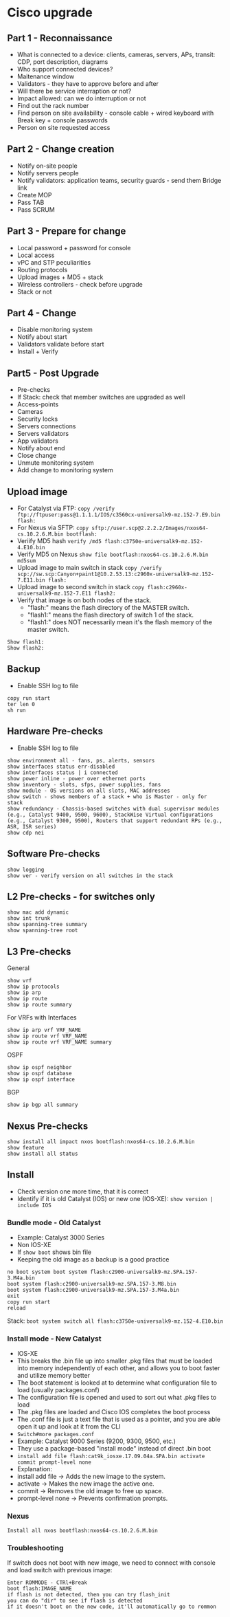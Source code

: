 # Cisco upgrade

## Part 1 - Reconnaissance

- What is connected to a device: clients, cameras, servers, APs, transit: CDP, port description, diagrams
- Who support connected devices?
- Maitenance window
- Validators - they have to approve before and after
- Will there be service interraption or not?
- Impact allowed: can we do interruption or not
- Find out the rack number
- Find person on site availability - console cable + wired keyboard with Break key + console passwords
- Person on site requested access

## Part 2 - Change creation

- Notify on-site people
- Notify servers people
- Notify validators: application teams, security guards - send them Bridge link
- Create MOP
- Pass TAB
- Pass SCRUM

## Part 3 - Prepare for change

- Local password + password for console
- Local access
- vPC and STP peculiarities
- Routing protocols
- Upload images + MD5 + stack
- Wireless controllers - check before upgrade
- Stack or not

## Part 4 - Change

- Disable monitoring system
- Notify about start
- Validators validate before start
- Install + Verify

## Part5 - Post Upgrade

- Pre-checks
- If Stack: check that member switches are upgraded as well
- Access-points
- Cameras
- Security locks
- Servers connections
- Servers validators
- App validators
- Notify about end
- Close change
- Unmute monitoring system
- Add change to monitoring system

## Upload image

- For Catalyst via FTP: `copy /verify ftp://ftpuser:pass@1.1.1.1/IOS/c3560cx-universalk9-mz.152-7.E9.bin flash:`
- For Nexus via SFTP: `copy sftp://user.scp@2.2.2.2/Images/nxos64-cs.10.2.6.M.bin bootflash:`
- Veriify MD5 hash `verify /md5 flash:c3750e-universalk9-mz.152-4.E10.bin`
- Verify MD5 on Nexus `show file bootflash:nxos64-cs.10.2.6.M.bin md5sum`
- Upload image to main switch in stack `copy /verify scp://sw.scp:Canyon+paint1@10.2.53.13:c2960x-universalk9-mz.152-7.E11.bin flash:`
- Upload image to second switch in stack `copy flash:c2960x-universalk9-mz.152-7.E11 flash2:`
- Verify that image is on both nodes of the stack.
    - "flash:" means the flash directory of the MASTER switch.
    - "flash1:" means the flash directory of switch 1 of the stack.
    - "flash1:" does NOT necessarily mean it's the flash memory of the master switch.
```
Show flash1:
Show flash2:
```

## Backup

- Enable SSH log to file

```
copy run start
ter len 0
sh run
```

## Hardware Pre-checks

- Enable SSH log to file

```
show environment all - fans, ps, alerts, sensors
show interfaces status err-disabled
show interfaces status | i connected
show power inline - power over ethernet ports
show inventory - slots, sfps, power supplies, fans
show module - OS versions on all slots, MAC addresses 
show switch - shows members of a stack + who is Master - only for stack
show redundancy - Chassis-based switches with dual supervisor modules (e.g., Catalyst 9400, 9500, 9600), StackWise Virtual configurations (e.g., Catalyst 9300, 9500), Routers that support redundant RPs (e.g., ASR, ISR series)
show cdp nei
```

## Software Pre-checks

```
show logging
show ver - verify version on all switches in the stack
```

## L2 Pre-checks - for switches only

```
show mac add dynamic
show int trunk
show spanning-tree summary
show spanning-tree root
```

## L3 Pre-checks

General

```
show vrf
show ip protocols
show ip arp
show ip route
show ip route summary
```

For VRFs with Interfaces

```
show ip arp vrf VRF_NAME
show ip route vrf VRF_NAME
show ip route vrf VRF_NAME summary
```

OSPF 

```
show ip ospf neighbor
show ip ospf database
show ip ospf interface
```

BGP

```
show ip bgp all summary
```

## Nexus Pre-checks

```
show install all impact nxos bootflash:nxos64-cs.10.2.6.M.bin
show feature
show install all status
```

## Install

- Check version one more time, that it is correct
- Identify if it is old Catalyst (IOS) or new one (IOS-XE): `show version | include IOS`

### Bundle mode - Old Catalyst

- Example: Catalyst 3000 Series
- Non IOS-XE
- If `show boot` shows bin file
- Keeping the old image as a backup is a good practice

```
no boot system boot system flash:c2900-universalk9-mz.SPA.157-3.M4a.bin
boot system flash:c2900-universalk9-mz.SPA.157-3.M8.bin
boot system flash:c2900-universalk9-mz.SPA.157-3.M4a.bin
exit
copy run start
reload
```

Stack: `boot system switch all flash:c3750e-universalk9-mz.152-4.E10.bin`

### Install mode - New Catalyst

- IOS-XE
- This breaks the .bin file up into smaller .pkg files that must be loaded into memory independently of each other, and allows you to boot faster and utilize memory better
- The boot statement is looked at to determine what configuration file to load (usually packages.conf)
- The configuration file is opened and used to sort out what .pkg files to load
- The .pkg files are loaded and Cisco IOS completes the boot process
- The .conf file is just a text file that is used as a pointer, and you are able open it up and look at it from the CLI
- `Switch#more packages.conf`
- Example: Catalyst 9000 Series (9200, 9300, 9500, etc.)
- They use a package-based "install mode" instead of direct .bin boot
- `install add file flash:cat9k_iosxe.17.09.04a.SPA.bin activate commit prompt-level none`
- Explanation:
- install add file → Adds the new image to the system.
- activate → Makes the new image the active one.
- commit → Removes the old image to free up space.
- prompt-level none → Prevents confirmation prompts.

### Nexus

```
Install all nxos bootflash:nxos64-cs.10.2.6.M.bin
```

### Troubleshooting

If switch does not boot with new image, we need to connect with console and load switch with previous image:

```
Enter ROMMODE - CTRl+Break
boot flash:IMAGE_NAME
if flash is not detected, then you can try flash_init
you can do "dir" to see if flash is detected
if it doesn't boot on the new code, it'll automatically go to rommon
```

